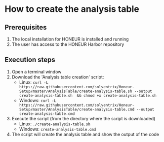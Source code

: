 # How to create the analysis table

## Prerequisites
1. The local installation for HONEUR is installed and running
2. The user has access to the HONEUR Harbor repository

## Execution steps
1. Open a terminal window
2. Download the 'Analysis table creation' script:
    * Linux:
      ```curl -L https://raw.githubusercontent.com/solventrix/Honeur-Setup/master/AnalysisTable/create-analysis-table.sh --output create-analysis-table.sh  && chmod +x create-analysis-table.sh```
    * Windows:
      ```curl -L https://raw.githubusercontent.com/solventrix/Honeur-Setup/master/AnalysisTable/create-analysis-table.cmd --output create-analysis-table.cmd```
3. Execute the script (from the directory where the script is downloaded)
    * Linux:
      ```./create-analysis-table.sh```
    * Windows:
      ```create-analysis-table.cmd```
4. The script will create the analysis table and show the output of the code
